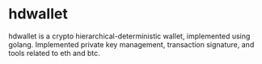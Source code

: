 # hdwallet

hdwallet is a crypto hierarchical-deterministic wallet, implemented using golang. Implemented private key management, transaction signature, and tools related to eth and btc.
